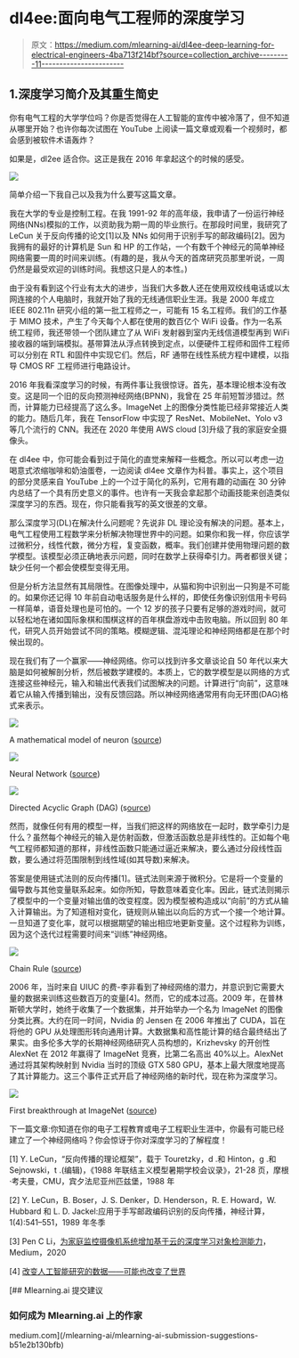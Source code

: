 # dl4ee:面向电气工程师的深度学习

> 原文：<https://medium.com/mlearning-ai/dl4ee-deep-learning-for-electrical-engineers-4ba713f214bf?source=collection_archive---------11----------------------->

## 1.深度学习简介及其重生简史

你有电气工程的大学学位吗？你是否觉得在人工智能的宣传中被冷落了，但不知道从哪里开始？也许你每次试图在 YouTube 上阅读一篇文章或观看一个视频时，都会感到被软件术语轰炸？

如果是，dl2ee 适合你。这正是我在 2016 年拿起这个的时候的感受。

![](img/6b07f76572283c8c8244a0db0b7f24de.png)

简单介绍一下我自己以及我为什么要写这篇文章。

我在大学的专业是控制工程。在我 1991-92 年的高年级，我申请了一份运行神经网络(NNs)模拟的工作，以资助我为期一周的毕业旅行。在那段时间里，我研究了 LeCun 关于反向传播的论文[1]以及 NNs 如何用于识别手写的邮政编码[2]。因为我拥有的最好的计算机是 Sun 和 HP 的工作站，一个有数千个神经元的简单神经网络需要一周的时间来训练。(有趣的是，我从今天的首席研究员那里听说，一周仍然是最受欢迎的训练时间。我想这只是人的本性。)

由于没有看到这个行业有太大的进步，当我们大多数人还在使用双绞线电话或以太网连接的个人电脑时，我就开始了我的无线通信职业生涯。我是 2000 年成立 IEEE 802.11n 研究小组的第一批工程师之一，可能有 15 名工程师。我们的工作基于 MIMO 技术，产生了今天每个人都在使用的数百亿个 WiFi 设备。作为一名系统工程师，我还带领一个团队建立了从 WiFi 发射器到室内无线信道模型再到 WiFi 接收器的端到端模拟。基带算法从浮点转换到定点，以便硬件工程师和固件工程师可以分别在 RTL 和固件中实现它们。然后，RF 通带在线性系统方程中建模，以指导 CMOS RF 工程师进行电路设计。

2016 年我看深度学习的时候，有两件事让我很惊讶。首先，基本理论根本没有改变。这是同一个旧的反向预测神经网络(BPNN)，我曾在 25 年前短暂涉猎过。然而，计算能力已经提高了这么多。ImageNet 上的图像分类性能已经非常接近人类的能力。随后几年，我在 TensorFlow 中实现了 ResNet、MobileNet、Yolo v3 等几个流行的 CNN。我还在 2020 年使用 AWS cloud [3]升级了我的家庭安全摄像头。

在 dl4ee 中，你可能会看到过于简化的直觉来解释一些概念。所以可以考虑一边喝意式浓缩咖啡和奶油蛋卷，一边阅读 dl4ee 文章作为科普。事实上，这个项目的部分灵感来自 YouTube 上的一个过于简化的系列，它用有趣的动画在 30 分钟内总结了一个具有历史意义的事件。也许有一天我会拿起那个动画技能来创造类似深度学习的东西。现在，你只能看我写的英文很差的文章。

那么深度学习(DL)在解决什么问题呢？先说非 DL 理论没有解决的问题。基本上，电气工程使用工程数学来分析解决物理世界中的问题。如果你和我一样，你应该学过微积分，线性代数，微分方程，复变函数，概率。我们创建并使用物理问题的数学模型。该模型必须正确地表示问题，同时在数学上获得牵引力。两者都很关键；缺少任何一个都会使模型变得无用。

但是分析方法显然有其局限性。在图像处理中，从猫和狗中识别出一只狗是不可能的。如果你还记得 10 年前自动电话服务是什么样的，即使任务像识别信用卡号码一样简单，语音处理也是可怕的。一个 12 岁的孩子只要有足够的游戏时间，就可以轻松地在诸如国际象棋和围棋这样的百年棋盘游戏中击败电脑。所以回到 80 年代，研究人员开始尝试不同的策略。模糊逻辑、混沌理论和神经网络都是在那个时候出现的。

现在我们有了一个赢家——神经网络。你可以找到许多文章谈论自 50 年代以来大脑是如何被解剖分析，然后被数学建模的。本质上，它的数学模型是以网络的方式连接这些神经元，输入和输出代表我们试图解决的问题。计算进行“向前”，这意味着它从输入传播到输出，没有反馈回路。所以神经网络通常用有向无环图(DAG)格式来表示。

![](img/535b08613ef783c904b5b31be22935ec.png)

A mathematical model of neuron ([source](https://towardsdatascience.com/the-concept-of-artificial-neurons-perceptrons-in-neural-networks-fab22249cbfc))

![](img/fabe9df8af03ea070c0a7886120cb04e.png)

Neural Network ([source](https://www.ibm.com/cloud/learn/neural-networks))

![](img/e537183c701abb1ab2fc181c2bc39ece.png)

Directed Acyclic Graph (DAG) (s[ource](https://www.statisticshowto.com/directed-acyclic-graph/))

然而，就像任何有用的模型一样，当我们把这样的网络放在一起时，数学牵引力是什么？虽然每个神经元的输入是仿射函数，但激活函数总是非线性的。正如每个电气工程师都知道的那样，非线性函数只能通过逼近来解决，要么通过分段线性函数，要么通过将范围限制到线性域(如其导数)来解决。

答案是使用链式法则的反向传播[1]。链式法则来源于微积分。它是将一个变量的偏导数与其他变量联系起来。如你所知，导数意味着变化率。因此，链式法则揭示了模型中的一个变量对输出值的改变程度。因为模型被构造成以“向前”的方式从输入计算输出。为了知道相对变化，链规则从输出以向后的方式一个接一个地计算。一旦知道了变化率，就可以根据期望的输出相应地更新变量。这个过程称为训练，因为这个迭代过程需要时间来“训练”神经网络。

![](img/7336f1c4ac5be0e3911958c4c51814ee.png)

Chain Rule ([source](/analytics-vidhya/neural-networks-part-3-understanding-back-propagation-learning-rates-3482a981a2f0))

2006 年，当时来自 UIUC 的费-李非看到了神经网络的潜力，并意识到它需要大量的数据来训练这些数百万的变量[4]。然而，它的成本过高。2009 年，在普林斯顿大学时，她终于收集了一个数据集，并开始举办一个名为 ImageNet 的图像分类比赛。大约在同一时间，Nvidia 的 Jensen 在 2006 年推出了 CUDA，旨在将他的 GPU 从处理图形转向通用计算。大数据集和高性能计算的结合最终结出了果实。由多伦多大学的长期神经网络研究人员构想的，Krizhevsky 的开创性 AlexNet 在 2012 年赢得了 ImageNet 竞赛，比第二名高出 40%以上。AlexNet 通过将其架构映射到 Nvidia 当时的顶级 GTX 580 GPU，基本上最大限度地提高了其计算能力。这三个事件正式开启了神经网络的新时代，现在称为深度学习。

![](img/8fb1b3e34baa6203cce2d47c53096ebc.png)

First breakthrough at ImageNet ([source](https://www.pinecone.io/learn/imagenet/))

下一篇文章:你知道在你的电子工程教育或电子工程职业生涯中，你最有可能已经建立了一个神经网络吗？你会惊讶于你对深度学习的了解程度！

[1] Y. LeCun，“反向传播的理论框架”，载于 Touretzky，d .和 Hinton，g .和 Sejnowski，t .(编辑)，《1988 年联结主义模型暑期学校会议录》，21-28 页，摩根·考夫曼，CMU，宾夕法尼亚州匹兹堡，1988 年

[2] Y. LeCun，B. Boser，J. S. Denker，D. Henderson，R. E. Howard，W. Hubbard 和 L. D. Jackel:应用于手写邮政编码识别的反向传播，神经计算，1(4):541–551，1989 年冬季

[3] Pen C Li，[为家庭监控摄像机系统增加基于云的深度学习对象检测能力](https://towardsdatascience.com/adding-cloud-based-deep-learning-object-detection-capability-to-home-surveillance-camera-systems-df797a0dd6f)，Medium，2020

[4] [改变人工智能研究的数据——可能也改变了世界](https://qz.com/1034972/the-data-that-changed-the-direction-of-ai-research-and-possibly-the-world)

[](/mlearning-ai/mlearning-ai-submission-suggestions-b51e2b130bfb) [## Mlearning.ai 提交建议

### 如何成为 Mlearning.ai 上的作家

medium.com](/mlearning-ai/mlearning-ai-submission-suggestions-b51e2b130bfb)